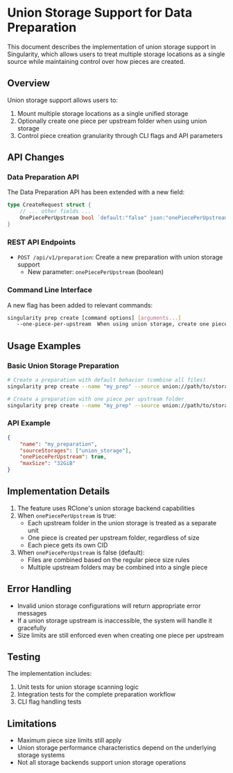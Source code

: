 # Union Storage Support for Data Preparation

This document describes the implementation of union storage support in Singularity, which allows users to treat multiple storage locations as a single source while maintaining control over how pieces are created.

## Overview

Union storage support allows users to:
1. Mount multiple storage locations as a single unified storage
2. Optionally create one piece per upstream folder when using union storage
3. Control piece creation granularity through CLI flags and API parameters

## API Changes

### Data Preparation API

The Data Preparation API has been extended with a new field:

```go
type CreateRequest struct {
    // ... other fields ...
    OnePiecePerUpstream bool `default:"false" json:"onePiecePerUpstream"` // When using union storage, create one piece per upstream folder
}
```

### REST API Endpoints

- `POST /api/v1/preparation`: Create a new preparation with union storage support
  - New parameter: `onePiecePerUpstream` (boolean)

### Command Line Interface

A new flag has been added to relevant commands:

```bash
singularity prep create [command options] [arguments...]
   --one-piece-per-upstream  When using union storage, create one piece per upstream folder (default: false)
```

## Usage Examples

### Basic Union Storage Preparation

```bash
# Create a preparation with default behavior (combine all files)
singularity prep create --name "my_prep" --source union://path/to/storage

# Create a preparation with one piece per upstream folder
singularity prep create --name "my_prep" --source union://path/to/storage --one-piece-per-upstream
```

### API Example

```json
{
    "name": "my_preparation",
    "sourceStorages": ["union_storage"],
    "onePiecePerUpstream": true,
    "maxSize": "32GiB"
}
```

## Implementation Details

1. The feature uses RClone's union storage backend capabilities
2. When `onePiecePerUpstream` is true:
   - Each upstream folder in the union storage is treated as a separate unit
   - One piece is created per upstream folder, regardless of size
   - Each piece gets its own CID
3. When `onePiecePerUpstream` is false (default):
   - Files are combined based on the regular piece size rules
   - Multiple upstream folders may be combined into a single piece

## Error Handling

- Invalid union storage configurations will return appropriate error messages
- If a union storage upstream is inaccessible, the system will handle it gracefully
- Size limits are still enforced even when creating one piece per upstream

## Testing

The implementation includes:
1. Unit tests for union storage scanning logic
2. Integration tests for the complete preparation workflow
3. CLI flag handling tests

## Limitations

- Maximum piece size limits still apply
- Union storage performance characteristics depend on the underlying storage systems
- Not all storage backends support union storage operations
